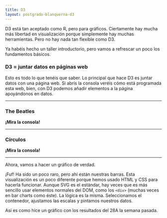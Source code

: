 ```yaml
---
title: D3
layout: postgrado-blanquerna-d3
---
```


D3 está tan aceptado como R, pero para gráficos. Ciertamente hay mucha más
libertad en visualización porque simplemente hay muchas herramientas. Pero no
hay nada tan flexible como D3.

Ya habéis hecho un taller introductorio, pero vamos a refrescar un poco los
fundamentos básicos.

### D3 = juntar datos en páginas web

Esto es todo lo que tenéis que saber. Lo principal que hace D3 es juntar datos
con una página web. Si abrís la consola veréis cómo está programada esta web,
bien, con D3 podemos añadir elementos a la página apoyándonos en datos.

---

### The Beatles

<div class="beatles"></div>

<script>
const beatles = ['Ringo', 'Lennon', 'Starr', 'McCartney'];

d3.select('.beatles')
.selectAll('p')
.data(beatles)
.enter()
.append('p')
.text(d => d)
</script>

**¡Mira la consola!**

---

### Círculos

<div class="dots"></div>

<script>
!function dots() {
	const dots = [1, 2, 5, 8.123];

	const width = 600;
	const height = 80;

	const x = d3.scaleLinear()
	  .range([0, width])
	  .domain([0, 10]);

	const svg = d3.select('.dots')
	  .append('svg')
	  .attr('width', width)
	  .attr('height', height);

	svg
	  .selectAll('circle')
	  .data(dots)
	  .enter()
	  .append('circle')
	  .attr('cx', d => x(d))
	  .attr('cy', height / 2)
	  .attr('r', 10);
}()
</script>

**¡Mira la consola!**

---

Ahora, vamos a hacer un gráfico de verdad.

<script type="text/javascript">
!function bars() {
	// bars

	// Selectores
	// Esto lo vamos a usar contínuamente. Tenemos que seleccionar un elemento de la página
	// Estamos usando clases, '.mi-clase', pero también podemos usar id's '#mi-id'
	// Hay más selectores, pero estos son los principales
	const container = d3.select('.bars');

	// Nuestros datos
	// Esto es un array con objetos, es lo que se suele usar con D3
	// Array [1, 2, 3]
	// Objecto {partido: 'PP'}
	const data = [
	  {
	    party: 'UP',
	    seats: 42
	  },
	  {
	    party: 'PSOE',
	    seats: 123
	  },
	  {
	    party: 'Others',
	    seats: 38
	  },
	  {
	    party: 'Ciudadanos',
	    seats: 57
	  },
	  {
	    party: 'PP',
	    seats: 66
	  },
	  {
	    party: 'Vox',
	    seats: 24
	  }
	];

	// Esto es lo que MÁS vamos a usar, y lo que más usaréis cuando escribáis 
	// JavaScript por vuestra cuenta
	console.log(data);

	// Escalas

	// Escalas lineales
	// El concepto de escalas ya os lo han explicado, pero vamos a repasarlo
	// Tenemos unas variables que tenemos que trasladar a la pantalla
	// En programación web usamos los píxeles
	// 

	// const x = .

	// Escalas ordinales
	// Estas son las mejores amigas de las lineales, y junto a esas, las que más váis a usar
	// Nos sirven para mapear datos discretos a variables concretas

	// const colour = d3.scaleOrdinal()
	// .range(['#9970ab', '#ef7670', '#a4bdc9', '#feb24c', '#6baed6', '#a6d96a'])
	// .domain(...)

	// ¡A pintar!
	container
	  .selectAll('div')
	  .data(data)
	  .enter()
	  .append('div')
	// .style('width', ...)
	// .style('background', ...);
}()
</script>

¡Fuf! Ha sido un poco raro, pero ahí están nuestras barras. Esta visualización
es un poco diferente porque hemos usado HTML y CSS para hacerla funcionar.
Aunque SVG es el estándar, hay veces que es más sencillo usar elementos
normales del DOM, como los `<div>` (muchas veces en bar charts como éste). La
lógica es la misma. Seleccionamos el contenedor, ajustamos las escalas y
pintamos nuestros datos.

Así es como hice un gráfico con los resultados del 28A la semana pasada.
